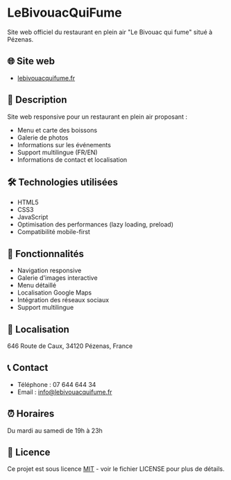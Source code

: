# LeBivouacQuiFume

Site web officiel du restaurant en plein air "Le Bivouac qui fume" situé à Pézenas.

## 🌐 Site web
- [lebivouacquifume.fr](https://www.lebivouacquifume.fr)

## 📝 Description
Site web responsive pour un restaurant en plein air proposant :
- Menu et carte des boissons
- Galerie de photos
- Informations sur les événements
- Support multilingue (FR/EN)
- Informations de contact et localisation

## 🛠 Technologies utilisées
- HTML5
- CSS3
- JavaScript
- Optimisation des performances (lazy loading, preload)
- Compatibilité mobile-first

## 📱 Fonctionnalités
- Navigation responsive
- Galerie d'images interactive
- Menu détaillé
- Localisation Google Maps
- Intégration des réseaux sociaux
- Support multilingue

## 📍 Localisation
646 Route de Caux, 34120 Pézenas, France

## 📞 Contact
- Téléphone : 07 644 644 34
- Email : info@lebivouacquifume.fr

## ⏰ Horaires
Du mardi au samedi de 19h à 23h

## 📄 Licence
Ce projet est sous licence [MIT](LICENSE) - voir le fichier LICENSE pour plus de détails.